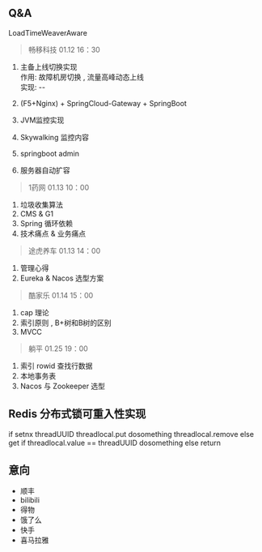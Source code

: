 ## Q&A
LoadTimeWeaverAware

> 畅移科技 01.12 16：30
1.  主备上线切换实现  
作用: 故障机房切换 , 流量高峰动态上线  
实现: --

2. (F5+Nginx) + SpringCloud-Gateway + SpringBoot
3. JVM监控实现
4. Skywalking 监控内容
5. springboot admin

6. 服务器自动扩容

> 1药网 01.13 10：00

1. 垃圾收集算法
2. CMS & G1
3. Spring 循环依赖
4. 技术痛点 & 业务痛点

> 途虎养车 01.13 14：00
1. 管理心得
2. Eureka & Nacos 选型方案

> 酷家乐 01.14 15：00
1. cap 理论
2. 索引原则 , B+树和B树的区别
3. MVCC

> 躺平 01.25 19：00
1. 索引 rowid 查找行数据
2. 本地事务表
3. Nacos 与 Zookeeper 选型

## Redis 分布式锁可重入性实现
if setnx threadUUID
        threadlocal.put 
        dosomething
        threadlocal.remove
else get
    if threadlocal.value == threadUUID
        dosomething
    else 
        return 

## 意向
* 顺丰
* bilibili
* 得物
* 饿了么
* 快手
* 喜马拉雅
